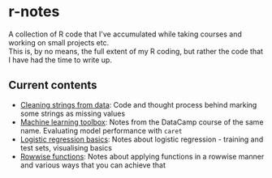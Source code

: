 # r-notes
A collection of R code that I've accumulated while taking courses and working on small projects etc.  
This is, by no means, the full extent of my R coding, but rather the code that I have had the time to write up. 

## Current contents 
- [Cleaning strings from data](cleaning_data/cleaning_data.md): Code and thought process behind marking some strings as missing values
- [Machine learning toolbox](machine_learning/machine_learning_toolbox.md): Notes from the DataCamp course of the same name. Evaluating model performance with `caret`
- [Logistic regression basics](machine_learning/logistic_regression.md): Notes about logistic regression - training and test sets, visualising basics 
- [Rowwise functions](functions/rowwise_functions.md): Notes about applying functions in a rowwise manner and various ways that you can achieve that